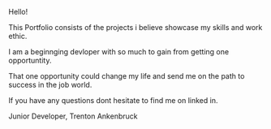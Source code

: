 Hello!

This Portfolio consists of the projects i believe showcase my skills and work ethic.

I am a beginnging devloper with so much to gain from getting one opportuntity. 

That one opportunity could change my life and send me on the path to success in the job world.

If you have any questions dont hesitate to find me on linked in.

Junior Developer, 
Trenton Ankenbruck
